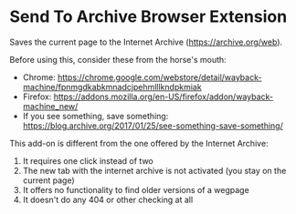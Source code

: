 # Send To Archive Browser Extension
Saves the current page to the Internet Archive (https://archive.org/web).

Before using this, consider these from the horse's mouth: 

* Chrome: https://chrome.google.com/webstore/detail/wayback-machine/fpnmgdkabkmnadcjpehmlllkndpkmiak
* Firefox: https://addons.mozilla.org/en-US/firefox/addon/wayback-machine_new/
* If you see something, save something: https://blog.archive.org/2017/01/25/see-something-save-something/

This add-on is different from the one offered by the Internet Archive:

1. It requires one click instead of two
2. The new tab with the internet archive is not activated (you stay on the current page)
3. It offers no functionality to find older versions of a wegpage
4. It doesn't do any 404 or other checking at all

